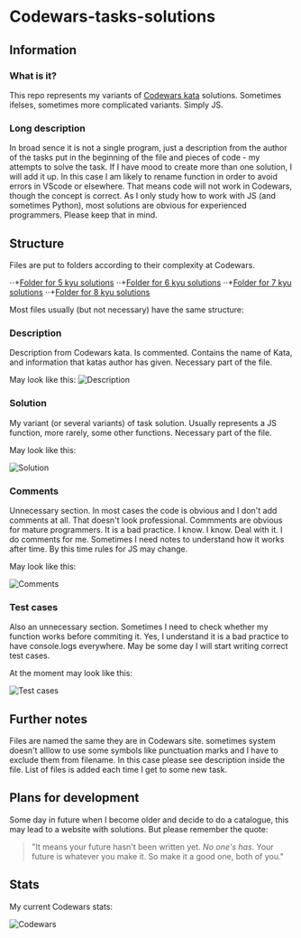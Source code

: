 # Codewars-tasks-solutions

## Information

### What is it?

This repo represents my variants of [Codewars kata](https://www.codewars.com/kata/) solutions. Sometimes ifelses, sometimes more complicated variants. Simply JS.

### Long description

In broad sence it is not a single program, just a description from the author of the tasks put in the beginning of the file and pieces of code - my attempts to solve the task.
If I have mood to create more than one solution, I will add it up.
In this case I am likely to rename function in order to avoid errors in VScode or elsewhere.
That means code will not work in Codewars, though the concept is correct.
As I only study how to work with JS (and sometimes Python), most solutions are obvious for experienced programmers.
Please keep that in mind.

## Structure

Files are put to folders according to their complexity at Codewars.

⋅⋅+[Folder for 5 kyu solutions](https://github.com/konung-nvkz/codewars-tasks-solutions/tree/main/5_kyu_Solutions)
⋅⋅+[Folder for 6 kyu solutions](https://github.com/konung-nvkz/codewars-tasks-solutions/tree/main/6_kyu_Solutions)
⋅⋅+[Folder for 7 kyu solutions](https://github.com/konung-nvkz/codewars-tasks-solutions/tree/main/7_kyu_Solutions)
⋅⋅+[Folder for 8 kyu solutions](https://github.com/konung-nvkz/codewars-tasks-solutions/tree/main/8_kyu_Solutions)

Most files usually (but not necessary) have the same structure:

### Description

Description from Codewars kata. Is commented. Contains the name of Kata, and information that katas author has given.
Necessary part of the file.

May look like this:
![Description](https://github.com/konung-nvkz/codewars-tasks-solutions/blob/main/files_for_examples/01_description.png "Description")

### Solution

My variant (or several variants) of task solution.
Usually represents a JS function, more rarely, some other functions.
Necessary part of the file.

May look like this:

![Solution](https://github.com/konung-nvkz/codewars-tasks-solutions/blob/main/files_for_examples/02_solution.png "Solution")

### Comments

Unnecessary section. In most cases the code is obvious and I don't add comments at all.
That doesn't look professional.
Commments are obvious for mature programmers.
It is a bad practice.
I know. I know.
Deal with it. I do comments for me. Sometimes I need notes to understand how it works after time. By this time rules for JS may change.

May look like this:

![Comments](https://github.com/konung-nvkz/codewars-tasks-solutions/blob/main/files_for_examples/03_comments.png "Comments")

### Test cases

Also an unnecessary section. Sometimes I need to check whether my function works before commiting it. Yes, I understand it is a bad practice to have console.logs everywhere.
May be some day I will start writing correct test cases.

At the moment may look like this:

![Test cases](https://github.com/konung-nvkz/codewars-tasks-solutions/blob/main/files_for_examples/04_test_cases.png "Test cases")

## Further notes

Files are named the same they are in Codewars site. sometimes system doesn't alllow to use some symbols like punctuation marks and I have to exclude them from filename. In this case please see description inside the file.
List of files is added each time I get to some new task.

## Plans for development

Some day in future when I become older and decide to do a catalogue, this may lead to a website with solutions. But please remember the quote:
>"It means your future hasn't been written yet. *No one's has*. Your future is whatever you make it. So make it a good one, both of you."

## Stats

My current Codewars stats:

![Codewars](https://www.codewars.com/users/konung-nvkz/badges/small)
